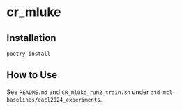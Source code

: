 # cr_mluke

## Installation

~~~~
poetry install
~~~~

## How to Use

See `README.md` and `CR_mluke_run2_train.sh` under `atd-mcl-baselines/eacl2024_experiments`.
